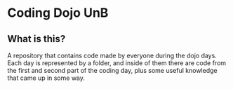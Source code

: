 Coding Dojo UnB
================

## What is this?

A repository that contains code made by everyone during the dojo days.
Each day is represented by a folder, and inside of them there are code from the first and second part of the coding day, plus some useful knowledge that came up in some way.
